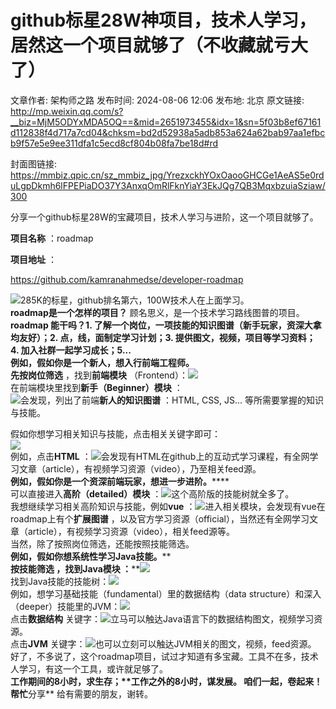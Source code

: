 # github标星28W神项目，技术人学习，居然这一个项目就够了（不收藏就亏大了）

文章作者: 架构师之路
发布时间: 2024-08-06 12:06
发布地: 北京
原文链接: http://mp.weixin.qq.com/s?__biz=MjM5ODYxMDA5OQ==&mid=2651973455&idx=1&sn=5f03b8ef67161d112838f4d717a7cd04&chksm=bd2d52938a5adb853a624a62bab97aa1efbcb9f57e5e9ee311dfa1c5ecd8cf804b08fa7be18d#rd

封面图链接: https://mmbiz.qpic.cn/sz_mmbiz_jpg/YrezxckhYOxOaooGHCGe1AeAS5e0rduLgpDkmh6lFPEPiaDO37Y3AnxqOmRlFknYiaY3EkJQg7QB3MqxbzuiaSziaw/300

分享一个github标星28W的宝藏项目，技术人学习与进阶，这一个项目就够了。

  

**项目名称** ：roadmap

**项目地址** ：

https://github.com/kamranahmedse/developer-roadmap

![](https://mmbiz.qpic.cn/sz_mmbiz_png/YrezxckhYOxOaooGHCGe1AeAS5e0rduLmSiclTbsH1AUFzkLg49ia5k5UCL2z2Weqa6cSAuA4ia0iciabnJwUuxrdZA/640?wx_fmt=png&from=appmsg)285K的标星，github排名第六，100W技术人在上面学习。  
**roadmap是一个怎样的项目？** 顾名思义，是一个技术学习路线图普的项目。  
********roadmap****** 能干吗？**1\. 了解一个岗位，一项技能的知识图谱（新手玩家，资深大拿均友好）；2\.
点，线，面制定学习计划；3\. 提供图文，视频，项目等学习资料；  
4\. 加入社群一起学习成长；5...  
**例如，假如你是一个新人，想入行前端工程师。**  
先**按岗位筛选** ，找到**前端模块**
（Frontend）：![](https://mmbiz.qpic.cn/sz_mmbiz_png/YrezxckhYOxOaooGHCGe1AeAS5e0rduLqKBfenVxNmnUrFJya3JeB95ySMzIQG3iaPK6qnM64JTT8j6kYib33Ecw/640?wx_fmt=png&from=appmsg)  
在前端模块里找到**新手（Beginner）模块** ：  
![](https://mmbiz.qpic.cn/sz_mmbiz_png/YrezxckhYOxOaooGHCGe1AeAS5e0rduLcJwbjogYxCFUn8s5VKo1HLiaWlVSqFDfJy2SoF9bOjric1YUe1fNqhicQ/640?wx_fmt=png&from=appmsg)会发现，列出了前端**新人的知识图谱**
：HTML, CSS, JS... 等所需要掌握的知识与技能。  
  
假如你想学习相关知识与技能，点击相关关键字即可：  
![](https://mmbiz.qpic.cn/sz_mmbiz_png/YrezxckhYOxOaooGHCGe1AeAS5e0rduLyettHP78PgnIHh8Um1fk8ia938rvqiaicPKMwSxIEPltdFHpVibGRuGtHg/640?wx_fmt=png&from=appmsg)  
例如，点击**HTML**
：![](https://mmbiz.qpic.cn/sz_mmbiz_png/YrezxckhYOxOaooGHCGe1AeAS5e0rduLT1t7G5uE59jUN6sIG5dlA5hUCickNNd9BeDDrbgEZ6C0XrfgicYvGxhw/640?wx_fmt=png&from=appmsg)会发现有HTML在github上的互动式学习课程，有全网学习文章（article），有视频学习资源（video），乃至相关feed源。  
****例如，假如你是一个资深前端玩家，想进一步进阶。********  
可以直接进入**高阶（detailed）模块**
：![](https://mmbiz.qpic.cn/sz_mmbiz_png/YrezxckhYOxOaooGHCGe1AeAS5e0rduLyySWmFCKZj7HzwuTPbXViaiaI0nKicP2dYfYxQIcGiapyLstbhnerQibAIg/640?&wx_fmt=png)这个高阶版的技能树就全多了。  
我想继续学习相关高阶知识与技能，例如**vue**
：![](https://mmbiz.qpic.cn/sz_mmbiz_png/YrezxckhYOxOaooGHCGe1AeAS5e0rduLGrmaI1n1mAzqzkJn7Q8SdmUkEDxbeuHx74lVssWNpan0ZRbgcX2jbQ/640?wx_fmt=png&from=appmsg)进入相关模块，会发现有vue在roadmap上有个**扩展图谱**
，以及官方学习资源（official），当然还有全网学习文章（article），有视频学习资源（video），相关feed源等。  
当然，除了按照岗位筛选，还能按照技能筛选。  
**例如，假如你想系统性学习Java技能。****  
****按技能筛选** ，找到**Java模块**
：****![](https://mmbiz.qpic.cn/sz_mmbiz_png/YrezxckhYOwUGSd2RLoXBtCib0xPv06DncduhKCkrYFcl8IYhpE87cwZu211Sib6tibwriaWYppbUmI3b8lrLTz3kA/640?wx_fmt=png&from=appmsg)  
找到Java技能的技能树：![](https://mmbiz.qpic.cn/sz_mmbiz_png/YrezxckhYOwUGSd2RLoXBtCib0xPv06DnOd2LhPlL6lgLCAXrz6httsO5BlABP2TVdVSgFef17os3voTdmR9ciaA/640?wx_fmt=png&from=appmsg)  
例如，想学习基础技能（fundamental）里的数据结构（data
structure）和深入（deeper）技能里的JVM：![](https://mmbiz.qpic.cn/sz_mmbiz_png/YrezxckhYOwUGSd2RLoXBtCib0xPv06Dn3fQrhDiaqnEhw9iaXFCrXSNQUB1mRvwtKxPTgetsY8KIrPFGEbZFOUqg/640?wx_fmt=png&from=appmsg)  
点击**数据结构**
关键字：![](https://mmbiz.qpic.cn/sz_mmbiz_png/YrezxckhYOwUGSd2RLoXBtCib0xPv06Dn5EYsFHwsYuiczuthBIIgmaHVwyx9c44xFHgRZruWwnTfiaqZ1MpAx90w/640?wx_fmt=png&from=appmsg)立马可以触达Java语言下的数据结构图文，视频学习资源。  
点击**JVM**
关键字：![](https://mmbiz.qpic.cn/sz_mmbiz_png/YrezxckhYOwUGSd2RLoXBtCib0xPv06DnGy6nEH9POCL9cyq9wVOPCDoduG31LwYMYxxhajwPdZZsb3aVlWGgNw/640?wx_fmt=png&from=appmsg)也可以立刻可以触达JVM相关的图文，视频，feed资源。  
好了，不多说了，这个roadmap项目，试过才知道有多宝藏。工具不在多，技术人学习，有这一个工具，或许就足够了。  
**工作期间的8小时，求生存；****工作之外的8小时，谋发展。** 咱们一起，卷起来！  
帮忙**分享** 给有需要的朋友，谢转。  
  
  


